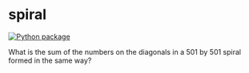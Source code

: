 # spiral

[![Python package](https://github.com/vcu-lanecm3/spiral2/actions/workflows/pytest.yml/badge.svg)](https://github.com/vcu-lanecm3/spiral2/actions/workflows/pytest.yml)

What is the sum of the numbers on the diagonals in a 501 by 501 spiral formed in the same way?
